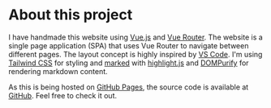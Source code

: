 # About this project

I have handmade this website using [Vue.js](https://vuejs.org/) and [Vue Router](https://router.vuejs.org/). The website is a single page application (SPA) that uses Vue Router to navigate between different pages. The layout concept is highly inspired by [VS Code](https://code.visualstudio.com/). I'm using [Tailwind CSS](https://tailwindcss.com/) for styling and [marked](
https://marked.js.org/) with [highlight.js](https://highlightjs.org/) and [DOMPurify](https://github.com/cure53/DOMPurify) for rendering markdown content.

As this is being hosted on [GitHub Pages](https://pages.github.com/), the source code is available at [GitHub](http://github.com/ranierivalenca/ranierivalenca.github.io). Feel free to check it out.

